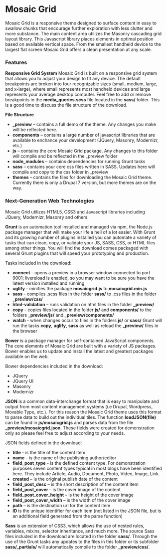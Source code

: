 Mosaic Grid
==============

Mosaic Grid is a responsive theme designed to surface content in easy to swallow chunks that encourage further exploration with less clutter and more substance. The main content area utilizes the Masonry cascading grid layout library. This Javascript library places elements in optimal position based on available vertical space. From the smallest handheld device to the largest flat screen Mosaic Grid offers a clean presentation at any scale.


### Features

**Responsive Grid System**
Mosaic Grid is built on a responsive grid system that allows you to adjust your design to fit any device. The default breakpoints are broken into four recognizable sizes (small, medium, large, and x-large), where small represents most handheld devices and large represents your average desktop computer. Feel free to add or remove breakpoints in the **media_queries.scss** file located in the **sass/** folder. This is a good time to discuss the file structure of the download.

**File Structure**
* **_preview** – contains a full demo of the theme. Any changes you make will be reflected here.
* **components** – contains a large number of javascript libraries that are available to enchance your development (JQuery, Masonry, Modernizr, etc.)
* **js** – contains the core Mosaic Grid package. Any changes to this folder will compile and be reflected in the _preview folder
* **node_modules** – contains dependencies for running Grunt tasks
* **sass** – contains your core css files written in SASS. Updates here will compile and copy to the css folder in _preview
* **themes** – contains the files for downloading the Mosaic Grid theme. Currently there is only a Drupal 7 version, but more themes are on the way.


### Next-Generation Web Technologies
Mosaic Grid utilizes HTML5, CSS3 and Javascript libraries including JQuery, Modernizr, Masonry and others.

**Grunt** is an automation tool installed and managed via npm, the Node.js package manager that will make your life a hell of a lot easier. With Grunt and its growing number of plugins installed you can automate a variety of tasks that can clean, copy, or validate your JS, SASS, CSS, or HTML files among other things. You will find the download comes packaged with several Grunt plugins that will speed your prototyping and production. 

Tasks included in the download:
* **connect** - opens a preview in a browser window connected to port 9001; livereload is enabled, so you may want to be sure you have the latest version installed and running
* **uglify** - minifies the package **mosaicgrid.js** to **mosaicgrid.min.js**
* **sass** - compiles .scss files in the folder **sass/** to .css files in the folder **_preview/css/**
* **html-validation** – runs validation on html files in the folder **_preview/**
* **copy** - copies files located in the folder **js/** and **components/** to the folders **_preview/js/** and **_preview/components/**
* **watch** - when changes occur to files in the folders **js/** or **sass/** Grunt will run the tasks **copy**, **uglify**, **sass** as well as reload the **_preview/** files in the browser



**Bower** is a package manager for self-contained JavaScript components. The core elements of Mosaic Grid are built with a variety of JS packages. Bower enables us to update and install the latest and greatest packages available on the web.

Bower dependencies included in the download:
* JQuery
* JQuery UI
* Masonry
* Modernizr


**JSON** is a common data-interchange format that is easy to manipulate and output from most content management systems (i.e Drupal, Wordpress, Movable Type, etc.). For this reason the Mosaic Grid theme uses this format to parse data to build out the individual tiles. The function **loadJSON(file)** can be found in **js/mosaicgrid.js** and parses data from the file **_preview/mosaicgrid.json**. These fields were created for demonstration only so please feel free to adjust according to your needs.

JSON fields defined in the download:
* **title** - is the title of the content item
* **name** - is the name of the publishing author/editor
* **field_post_type** - is the defined content type. For demonstration purposes seven content types typical in most blogs have been identified here. They include Article, Audio, Document, Photo, Video, Image, Link.
* **created** – is the original publish date of the content
* **field_post_desc** – is the short description of the content item
* **field_post_cover** – is the cover image of the content
* **field_post_cover_height** – is the height of the cover image
* **field_post_cover_width** – is the width of the cover image
* **path** – is the destination url for the content item
* **ID** is the unique identifier for each item (not listed in the JSON file, but is an additional field generated from the parse function)  


**Sass** is an extension of CSS3, which allows the use of nested rules, variables, mixins, selector inheritance, and much more. The source Sass files included in the download are located in the folder **sass/**. Through the use of the Grunt tasks any updates to the files in this folder or its subfolder **sass/_partials/** will automatically compile to the folder **_preview/css/**. 
